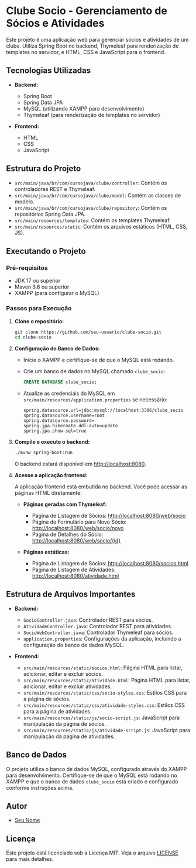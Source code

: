 # Clube Socio - Gerenciamento de Sócios e Atividades

Este projeto é uma aplicação web para gerenciar sócios e atividades de um clube. Utiliza Spring Boot no backend, Thymeleaf para renderização de templates no servidor, e HTML, CSS e JavaScript para o frontend.

## Tecnologias Utilizadas

- **Backend:**
  - Spring Boot
  - Spring Data JPA
  - MySQL (utilizando XAMPP para desenvolvimento)
  - Thymeleaf (para renderização de templates no servidor)
  
- **Frontend:**
  - HTML
  - CSS
  - JavaScript

## Estrutura do Projeto

- `src/main/java/br/com/cursojava/clube/controller`: Contém os controladores REST e Thymeleaf.
- `src/main/java/br/com/cursojava/clube/model`: Contém as classes de modelo.
- `src/main/java/br/com/cursojava/clube/repository`: Contém os repositórios Spring Data JPA.
- `src/main/resources/templates`: Contém os templates Thymeleaf.
- `src/main/resources/static`: Contém os arquivos estáticos (HTML, CSS, JS).

## Executando o Projeto

### Pré-requisitos

- JDK 17 ou superior
- Maven 3.6 ou superior
- XAMPP (para configurar o MySQL)

### Passos para Execução

1. **Clone o repositório:**

    ```bash
    git clone https://github.com/seu-usuario/clube-socio.git
    cd clube-socio
    ```

2. **Configuração do Banco de Dados:**

    - Inicie o XAMPP e certifique-se de que o MySQL está rodando.
    - Crie um banco de dados no MySQL chamado `clube_socio`:
    
      ```sql
      CREATE DATABASE clube_socio;
      ```

    - Atualize as credenciais do MySQL em `src/main/resources/application.properties` se necessário:

      ```properties
      spring.datasource.url=jdbc:mysql://localhost:3306/clube_socio
      spring.datasource.username=root
      spring.datasource.password=
      spring.jpa.hibernate.ddl-auto=update
      spring.jpa.show-sql=true
      ```

3. **Compile e execute o backend:**

    ```bash
    ./mvnw spring-boot:run
    ```

    O backend estará disponível em [http://localhost:8080](http://localhost:8080).

4. **Acesse a aplicação frontend:**

    A aplicação frontend está embutida no backend. Você pode acessar as páginas HTML diretamente:

    - **Páginas geradas com Thymeleaf:**
      - Página de Listagem de Sócios: [http://localhost:8080/web/socio](http://localhost:8080/web/socio)
      - Página de Formulário para Novo Sócio: [http://localhost:8080/web/socio/novo](http://localhost:8080/web/socio/novo)
      - Página de Detalhes do Sócio: [http://localhost:8080/web/socio/{id}](http://localhost:8080/web/socio/{id})
    
    - **Páginas estáticas:**
      - Página de Listagem de Sócios: [http://localhost:8080/socios.html](http://localhost:8080/socios.html)
      - Página de Listagem de Atividades: [http://localhost:8080/atividade.html](http://localhost:8080/atividade.html)

## Estrutura de Arquivos Importantes

- **Backend:**
  - `SocioController.java`: Controlador REST para sócios.
  - `AtividadeController.java`: Controlador REST para atividades.
  - `SocioWebController.java`: Controlador Thymeleaf para sócios.
  - `application.properties`: Configurações da aplicação, incluindo a configuração do banco de dados MySQL.

- **Frontend:**
  - `src/main/resources/static/socios.html`: Página HTML para listar, adicionar, editar e excluir sócios.
  - `src/main/resources/static/atividade.html`: Página HTML para listar, adicionar, editar e excluir atividades.
  - `src/main/resources/static/css/socio-styles.css`: Estilos CSS para a página de sócios.
  - `src/main/resources/static/css/atividade-styles.css`: Estilos CSS para a página de atividades.
  - `src/main/resources/static/js/socio-script.js`: JavaScript para manipulação da página de sócios.
  - `src/main/resources/static/js/atividade-script.js`: JavaScript para manipulação da página de atividades.

## Banco de Dados

O projeto utiliza o banco de dados MySQL, configurado através do XAMPP para desenvolvimento. Certifique-se de que o MySQL está rodando no XAMPP e que o banco de dados `clube_socio` está criado e configurado conforme instruções acima.

## Autor

- [Seu Nome](https://github.com/seu-usuario)

## Licença

Este projeto está licenciado sob a Licença MIT. Veja o arquivo [LICENSE](LICENSE) para mais detalhes.
